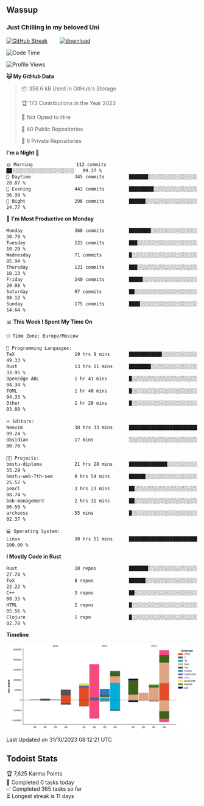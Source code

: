 ## Wassup 
### Just Chilling in my beloved Uni 

<!--
-->

[![GitHub Streak](http://github-readme-streak-stats.herokuapp.com?user=archeoss&theme=shades-of-purple&hide_border=true&date_format=j%20M%5B%20Y%5D)](https://git.io/streak-stats)&nbsp;&nbsp;&nbsp;&nbsp;&nbsp;&nbsp;&nbsp;&nbsp;[![download](https://user-images.githubusercontent.com/68448737/147796309-d8b65b1d-4dde-40d9-b03a-2b42aaa6cd43.jpeg)
](http://bmstu.ru/)

<!--START_SECTION:waka-->
![Code Time](http://img.shields.io/badge/Code%20Time-1%2C987%20hrs%2048%20mins-blue)

![Profile Views](http://img.shields.io/badge/Profile%20Views-0-blue)

**🐱 My GitHub Data** 

> 📦 358.6 kB Used in GitHub's Storage 
 > 
> 🏆 173 Contributions in the Year 2023
 > 
> 🚫 Not Opted to Hire
 > 
> 📜 40 Public Repositories 
 > 
> 🔑 6 Private Repositories 
 > 
**I'm a Night 🦉** 

```text
🌞 Morning                112 commits         ██░░░░░░░░░░░░░░░░░░░░░░░   09.37 % 
🌆 Daytime                345 commits         ███████░░░░░░░░░░░░░░░░░░   28.87 % 
🌃 Evening                442 commits         █████████░░░░░░░░░░░░░░░░   36.99 % 
🌙 Night                  296 commits         ██████░░░░░░░░░░░░░░░░░░░   24.77 % 
```
📅 **I'm Most Productive on Monday** 

```text
Monday                   368 commits         ████████░░░░░░░░░░░░░░░░░   30.79 % 
Tuesday                  123 commits         ███░░░░░░░░░░░░░░░░░░░░░░   10.29 % 
Wednesday                71 commits          █░░░░░░░░░░░░░░░░░░░░░░░░   05.94 % 
Thursday                 121 commits         ███░░░░░░░░░░░░░░░░░░░░░░   10.13 % 
Friday                   240 commits         █████░░░░░░░░░░░░░░░░░░░░   20.08 % 
Saturday                 97 commits          ██░░░░░░░░░░░░░░░░░░░░░░░   08.12 % 
Sunday                   175 commits         ████░░░░░░░░░░░░░░░░░░░░░   14.64 % 
```


📊 **This Week I Spent My Time On** 

```text
🕑︎ Time Zone: Europe/Moscow

💬 Programming Languages: 
TeX                      19 hrs 9 mins       ████████████░░░░░░░░░░░░░   49.33 % 
Rust                     13 hrs 11 mins      ████████░░░░░░░░░░░░░░░░░   33.95 % 
OpenEdge ABL             1 hr 41 mins        █░░░░░░░░░░░░░░░░░░░░░░░░   04.34 % 
TOML                     1 hr 40 mins        █░░░░░░░░░░░░░░░░░░░░░░░░   04.33 % 
Other                    1 hr 28 mins        █░░░░░░░░░░░░░░░░░░░░░░░░   03.80 % 

🔥 Editors: 
Neovim                   38 hrs 33 mins      █████████████████████████   99.24 % 
Obsidian                 17 mins             ░░░░░░░░░░░░░░░░░░░░░░░░░   00.76 % 

🐱‍💻 Projects: 
bmstu-diploma            21 hrs 28 mins      ██████████████░░░░░░░░░░░   55.29 % 
bmstu-web-7th-sem        9 hrs 54 mins       ██████░░░░░░░░░░░░░░░░░░░   25.52 % 
pearl                    3 hrs 23 mins       ██░░░░░░░░░░░░░░░░░░░░░░░   08.74 % 
bob-management           2 hrs 31 mins       ██░░░░░░░░░░░░░░░░░░░░░░░   06.50 % 
archeoss                 55 mins             █░░░░░░░░░░░░░░░░░░░░░░░░   02.37 % 

💻 Operating System: 
Linux                    38 hrs 51 mins      █████████████████████████   100.00 % 
```

**I Mostly Code in Rust** 

```text
Rust                     10 repos            ███████░░░░░░░░░░░░░░░░░░   27.78 % 
TeX                      8 repos             ██████░░░░░░░░░░░░░░░░░░░   22.22 % 
C++                      3 repos             ██░░░░░░░░░░░░░░░░░░░░░░░   08.33 % 
HTML                     2 repos             █░░░░░░░░░░░░░░░░░░░░░░░░   05.56 % 
Clojure                  1 repo              █░░░░░░░░░░░░░░░░░░░░░░░░   02.78 % 
```



**Timeline**

![Lines of Code chart](https://raw.githubusercontent.com/archeoss/archeoss/master/assets/bar_graph.png)


 Last Updated on 31/10/2023 08:12:21 UTC
<!--END_SECTION:waka-->

## Todoist Stats

<!-- TODO-IST:START -->
🏆  7,625 Karma Points           
🌸  Completed 0 tasks today           
✅  Completed 365 tasks so far           
⏳  Longest streak is 11 days
<!-- TODO-IST:END -->
